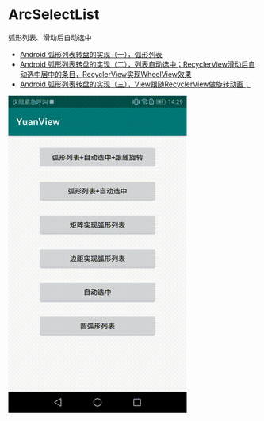 # ArcSelectList
弧形列表、滑动后自动选中
- [Android 弧形列表转盘的实现（一），弧形列表](https://blog.csdn.net/qq_35605213/article/details/106194839)
- [Android 弧形列表转盘的实现（二），列表自动选中；RecyclerView滑动后自动选中居中的条目，RecyclerView实现WheelView效果](https://blog.csdn.net/qq_35605213/article/details/106209700)
- [Android 弧形列表转盘的实现（三），View跟随RecyclerView做旋转动画；](https://blog.csdn.net/qq_35605213/article/details/106213525)

![示例图片](https://github.com/CuiChenbo/ArcSelectList/blob/master/images/arclist.gif)
